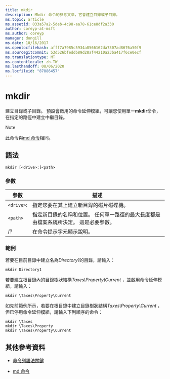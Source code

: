 ```yaml
---
title: mkdir
description: Mkdir 命令的參考文章，它會建立目錄或子目錄。
ms.topic: article
ms.assetid: 033a57a2-5deb-4c98-aa78-61ce8df2a330
author: coreyp-at-msft
ms.author: coreyp
manager: dongill
ms.date: 10/16/2017
ms.openlocfilehash: afff7a7985c5934a8566162da7307ad8676a50f9
ms.sourcegitcommit: 53d526bfeddb89d28af44210a23ba417f6ce0ecf
ms.translationtype: MT
ms.contentlocale: zh-TW
ms.lasthandoff: 08/06/2020
ms.locfileid: "87886457"
---
```

# <a name="mkdir"></a>mkdir

建立目錄或子目錄。 預設會啟用的命令延伸模組，可讓您使用單一**mkdir**命令，在指定的路徑中建立中繼目錄。

> [!NOTE]
> 此命令與[md 命令](md.md)相同。

## <a name="syntax"></a>語法

```
mkdir [<drive>:]<path>
```

### <a name="parameters"></a>參數

| 參數 | 描述 |
| --------- | ----------- |
| `<drive>`: | 指定您要在其上建立新目錄的磁片磁碟機。 |
| `<path>` | 指定新目錄的名稱和位置。 任何單一路徑的最大長度都是由檔案系統所決定。 這是必要參數。 |
| /? | 在命令提示字元顯示說明。 |

### <a name="examples"></a>範例

若要在目前目錄中建立名為*Directory1*的目錄，請輸入：

```
mkdir Directory1
```

若要建立根目錄內的目錄樹狀結構*Taxes\Property\Current* ，並啟用命令延伸模組，請輸入：

```
mkdir \Taxes\Property\Current
```

如先前範例所示，若要在根目錄中建立目錄樹狀結構*Taxes\Property\Current* ，但已停用命令延伸模組，請輸入下列順序的命令：

```
mkdir \Taxes
mkdir \Taxes\Property
mkdir \Taxes\Property\Current
```

## <a name="additional-references"></a>其他參考資料

- [命令列語法關鍵](command-line-syntax-key.md)

- [md 命令](md.md)